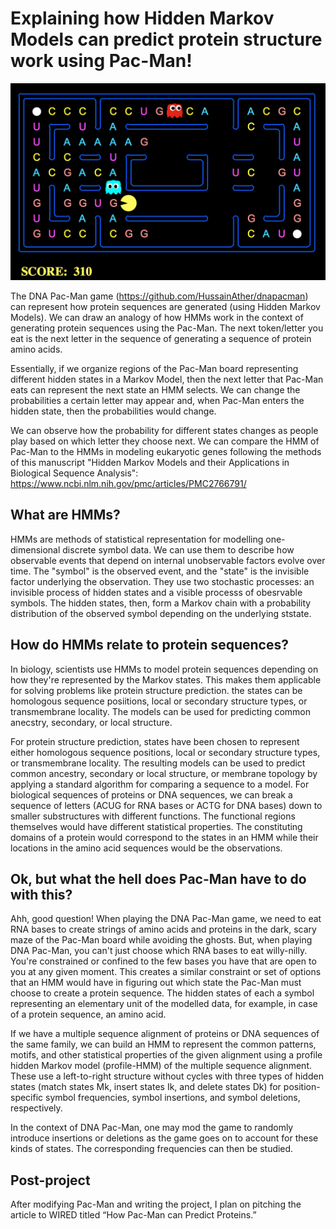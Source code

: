 # Explaining how Hidden Markov Models can predict protein structure work using Pac-Man!

![DNA Pac-Man board](img/dnapacmanboard.png)

The DNA Pac-Man game (https://github.com/HussainAther/dnapacman) can represent how protein sequences are generated (using Hidden Markov Models). We can draw an analogy of how HMMs work in the context of generating protein sequences using the Pac-Man. The next token/letter you eat is the next letter in the sequence of generating a sequence of protein amino acids. 

Essentially, if we organize regions of the Pac-Man board representing different hidden states in a Markov Model, then the next letter that Pac-Man eats can represent the next state an HMM selects. We can change the probabilities a certain letter may appear and, when Pac-Man enters the hidden state, then the probabilities would change. 

We can observe how the probability for different states changes as people play based on which letter they choose next. We can compare the HMM of Pac-Man to the HMMs in modeling eukaryotic genes following the methods of this manuscript "Hidden Markov Models and their Applications in Biological Sequence Analysis": https://www.ncbi.nlm.nih.gov/pmc/articles/PMC2766791/

## What are HMMs?

HMMs are methods of statistical representation for modelling one-dimensional discrete symbol data. We can use them to describe how observable events that depend on internal unobservable factors evolve over time. The "symbol" is the observed event, and the "state" is the invisible factor underlying the observation. They use two stochastic processes: an invisible process of hidden states and a visible processs of obesrvable symbols. The hidden states, then, form a Markov chain with a probability distribution of the observed symbol depending on the underlying ststate. 

## How do HMMs relate to protein sequences? 

In biology, scientists use HMMs to model protein sequences depending on how they're represented by the Markov states. This makes them applicable for solving problems like protein structure prediction. the states can be homologous sequence posiitions, local or secondary structure types, or transmembrane locality. The models can be used for predicting common anecstry, secondary, or local structure.    

For protein structure prediction, states have been chosen to represent either homologous sequence positions, local or secondary structure types, or transmembrane locality. The resulting models can be used to predict common ancestry, secondary or local structure, or membrane topology by applying a standard algorithm for comparing a sequence to a model. For biological sequences of proteins or DNA sequences, we can break a sequence of letters (ACUG for RNA bases or ACTG for DNA bases) down to smaller substructures with different functions. The functional regions themselves would have different statistical properties. The constituting domains of a protein would correspond to the states in an HMM while their locations in the amino acid sequences would be the observations.   

## Ok, but what the hell does Pac-Man have to do with this?

Ahh, good question! When playing the DNA Pac-Man game, we need to eat RNA bases to create strings of amino acids and proteins in the dark, scary maze of the Pac-Man board while avoiding the ghosts. But, when playing DNA Pac-Man, you can't just choose which RNA bases to eat willy-nilly. You're constrained or confined to the few bases you have that are open to you at any given moment. This creates a similar constraint or set of options that an HMM would have in figuring out which state the Pac-Man must choose to create a protein sequence. The hidden states of each  a symbol representing an elementary unit of the modelled data, for example, in case of a protein sequence, an amino acid.  

If we have a multiple sequence alignment of proteins or DNA sequences of the same family, we can build an HMM to represent the common patterns, motifs, and other statistical properties of the given alignment using a profile hidden Markov model (profile-HMM) of the multiple sequence alignment. These use a left-to-right structure without cycles with three types of hidden states (match states Mk, insert states Ik, and delete states Dk) for position-specific symbol frequencies, symbol insertions, and symbol deletions, respectively. 

In the context of DNA Pac-Man, one may mod the game to randomly introduce insertions or deletions as the game goes on to account for these kinds of states. The corresponding frequencies can then be studied. 

## Post-project

After modifying Pac-Man and writing the project, I plan on pitching the article to WIRED titled “How Pac-Man can Predict Proteins.” 
